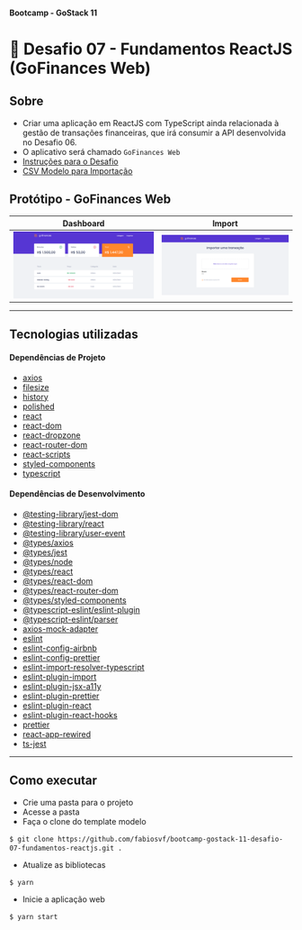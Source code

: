 ####  Bootcamp - GoStack 11
# 🚀 Desafio 07 - Fundamentos ReactJS (GoFinances Web)

## Sobre
- Criar uma aplicação em ReactJS com TypeScript ainda relacionada à gestão de transações financeiras, que irá consumir a API desenvolvida no Desafio 06.
- O aplicativo será chamado `GoFinances Web`
- [Instruções para o Desafio](docs/Desafio%2007%20-%20Instru%C3%A7%C3%B5es.pdf)
- [CSV Modelo para Importação](docs/file.csv)

## Protótipo - GoFinances Web

|Dashboard|Import|
|-|-|
|![Dashboard](docs/Dashboard.png)|![Import](docs/Import.png)|

---

## Tecnologias utilizadas

#### Dependências de Projeto
- [axios](https://yarnpkg.com/package/axios)
- [filesize](https://yarnpkg.com/package/filesize)
- [history](https://yarnpkg.com/package/history)
- [polished](https://yarnpkg.com/package/polished)
- [react](https://yarnpkg.com/package/react)
- [react-dom](https://yarnpkg.com/package/react-dom)
- [react-dropzone](https://yarnpkg.com/package/react-dropzone)
- [react-router-dom](https://yarnpkg.com/package/react-router-dom)
- [react-scripts](https://yarnpkg.com/package/react-scripts)
- [styled-components](https://yarnpkg.com/package/styled-components)
- [typescript](https://yarnpkg.com/package/typescript)

#### Dependências de Desenvolvimento
- [@testing-library/jest-dom](https://yarnpkg.com/package/@testing-library/jest-dom)
- [@testing-library/react](https://yarnpkg.com/package/@testing-library/react)
- [@testing-library/user-event](https://yarnpkg.com/package/@testing-library/user-event)
- [@types/axios](https://www.npmjs.com/package/@types/axios)
- [@types/jest](https://yarnpkg.com/package/@types/jest)
- [@types/node](https://yarnpkg.com/package/@types/node)
- [@types/react](https://yarnpkg.com/package/@types/react)
- [@types/react-dom](https://yarnpkg.com/package/@types/react-dom)
- [@types/react-router-dom](https://yarnpkg.com/package/@types/react-router-dom)
- [@types/styled-components](https://yarnpkg.com/package/@types/styled-components)
- [@typescript-eslint/eslint-plugin](https://yarnpkg.com/package/@typescript-eslint/eslint-plugin)
- [@typescript-eslint/parser](https://yarnpkg.com/package/@typescript-eslint/parser)
- [axios-mock-adapter](https://yarnpkg.com/package/axios-mock-adapter)
- [eslint](https://yarnpkg.com/package/eslint)
- [eslint-config-airbnb](https://yarnpkg.com/package/eslint-config-airbnb)
- [eslint-config-prettier](https://yarnpkg.com/package/eslint-config-prettier)
- [eslint-import-resolver-typescript](https://yarnpkg.com/package/eslint-import-resolver-typescript)
- [eslint-plugin-import](https://yarnpkg.com/package/eslint-plugin-import)
- [eslint-plugin-jsx-a11y](https://yarnpkg.com/package/eslint-plugin-jsx-a11y)
- [eslint-plugin-prettier](https://yarnpkg.com/package/eslint-plugin-prettier)
- [eslint-plugin-react](https://yarnpkg.com/package/eslint-plugin-react)
- [eslint-plugin-react-hooks](https://yarnpkg.com/package/eslint-plugin-react-hooks)
- [prettier](https://yarnpkg.com/package/prettier)
- [react-app-rewired](https://yarnpkg.com/package/react-app-rewired)
- [ts-jest](https://yarnpkg.com/package/ts-jest)

---

## Como executar
- Crie uma pasta para o projeto
- Acesse a pasta
- Faça o clone do template modelo
```
$ git clone https://github.com/fabiosvf/bootcamp-gostack-11-desafio-07-fundamentos-reactjs.git .
```
- Atualize as bibliotecas
```
$ yarn
```
- Inicie a aplicação web
```
$ yarn start
```
